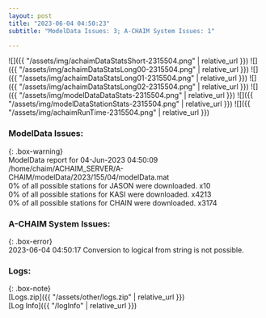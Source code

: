 ```yaml
---
layout: post
title: "2023-06-04 04:50:23"
subtitle: "ModelData Issues: 3; A-CHAIM System Issues: 1"

---
```


![]({{ "/assets/img/achaimDataStatsShort-2315504.png" | relative_url }})
![]({{ "/assets/img/achaimDataStatsLong00-2315504.png" | relative_url }})
![]({{ "/assets/img/achaimDataStatsLong01-2315504.png" | relative_url }})
![]({{ "/assets/img/achaimDataStatsLong02-2315504.png" | relative_url }})
![]({{ "/assets/img/modelDataDataStats-2315504.png" | relative_url }})
![]({{ "/assets/img/modelDataStationStats-2315504.png" | relative_url }})
![]({{ "/assets/img/achaimRunTime-2315504.png" | relative_url }})


### ModelData Issues:  
  
{: .box-warning}  
 ModelData report for 04-Jun-2023 04:50:09   
 /home/chaim/ACHAIM_SERVER/A-CHAIM/modelData/2023/155/04/modelData.mat   
 0% of all possible stations for JASON were downloaded. x10   
 0% of all possible stations for KASI were downloaded. x4213   
 0% of all possible stations for CHAIN were downloaded. x3174   
  
### A-CHAIM System Issues:  
  
{: .box-error}  
2023-06-04 04:50:17 Conversion to logical from string is not possible.  

### Logs:  
  
{: .box-note}  
[Logs.zip]({{ "/assets/other/logs.zip" | relative_url }})  
[Log Info]({{ "/logInfo" | relative_url }})  
